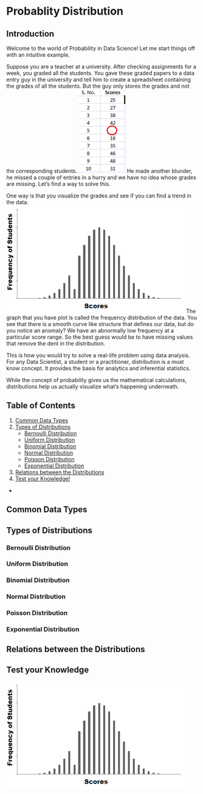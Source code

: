 # Probablity Distribution 
## Introduction
Welcome to the world of Probability in Data Science! Let me start things off with an intuitive example.

Suppose you are a teacher at a university. After checking assignments for a week, you graded all the students. You gave these graded papers to a data entry guy in the university and tell him to create a spreadsheet containing the grades of all the students. But the guy only stores the grades and not the corresponding students.
<img src="./images/distrbution1.png" alt="data" class="inline"/>
He made another blunder, he missed a couple of entries in a hurry and we have no idea whose grades are missing. Let’s find a way to solve this.

One way is that you visualize the grades and see if you can find a trend in the data.
<img src="./images/distribution1.png" alt="data" class="inline"/>
The graph that you have plot is called the frequency distribution of the data. You see that there is a smooth curve like structure that defines our data, but do you notice an anomaly? We have an abnormally low frequency at a particular score range. So the best guess would be to have missing values that remove the dent in the distribution.

This is how you would try to solve a real-life problem using data analysis. For any Data Scientist, a student or a practitioner, distribution is a must know concept. It provides the basis for analytics and inferential statistics.

While the concept of probability gives us the mathematical calculations, distributions help us actually visualize what’s happening underneath.


## Table of Contents
1. [Common Data Types](#CommonDataTypes)
2. [Types of Distributions](#TypesofDistributions)
   - [Bernoulli Distribution](#BernoulliDistribution)
   - [Uniform Distribution](#UniformDistribution)
   - [Binomial Distribution](#BinomialDistribution)
   - [Normal Distribution](#NormalDistribution)
   - [Poisson Distribution](#PoissonDistribution)
   - [Exponential Distribution](#ExponentialDistribution)
3. [Relations between the Distributions](#RelationsbetweentheDistributions)
4. [Test your Knowledge!](#TestyourKnowledge)

- [](#)

## Common Data Types <a name="CommonDataTypes"></a>
## Types of Distributions <a name="TypesofDistributions"></a>
### Bernoulli Distribution <a name="BernoulliDistribution"></a>
### Uniform Distribution <a name="UniformDistribution"></a>
### Binomial Distribution <a name="BinomialDistribution"></a>
### Normal Distribution <a name="NormalDistribution"></a>
### Poisson Distribution <a name="PoissonDistribution"></a>
### Exponential Distribution <a name="ExponentialDistribution"></a>
## Relations between the Distributions  <a name="RelationsbetweentheDistributions"></a>
## Test your Knowledge <a name="TestyourKnowledge"></a>







<img src="./images/distribution1.png" alt="data" class="inline"/>
